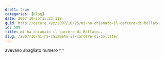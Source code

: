 ```yaml
---
draft: true
categories: [blog]
date: 2007-10-25T15:22:11Z
guid: http://cecere.xyz/2007/10/25/mi-ha-chiamato-il-carcere-di-bollate/
id: 588
title: mi ha chiamato il carcere di Bollate….
slug: /2007/10/mi-ha-chiamato-il-carcere-di-bollate/
---
```


avevano sbagliato numero ^_^